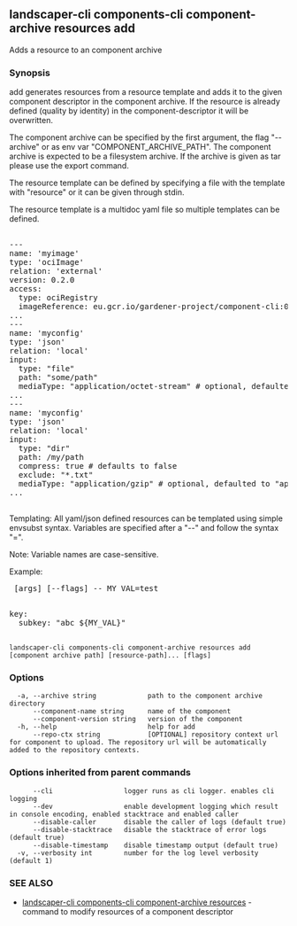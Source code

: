 ## landscaper-cli components-cli component-archive resources add

Adds a resource to an component archive

### Synopsis


add generates resources from a resource template and adds it to the given component descriptor in the component archive.
If the resource is already defined (quality by identity) in the component-descriptor it will be overwritten.

The component archive can be specified by the first argument, the flag "--archive" or as env var "COMPONENT_ARCHIVE_PATH".
The component archive is expected to be a filesystem archive. If the archive is given as tar please use the export command.

The resource template can be defined by specifying a file with the template with "resource" or it can be given through stdin.

The resource template is a multidoc yaml file so multiple templates can be defined.

<pre>

---
name: 'myimage'
type: 'ociImage'
relation: 'external'
version: 0.2.0
access:
  type: ociRegistry
  imageReference: eu.gcr.io/gardener-project/component-cli:0.2.0
...
---
name: 'myconfig'
type: 'json'
relation: 'local'
input:
  type: "file"
  path: "some/path"
  mediaType: "application/octet-stream" # optional, defaulted to "application/octet-stream" or "application/gzip" if compress=true 
...
---
name: 'myconfig'
type: 'json'
relation: 'local'
input:
  type: "dir"
  path: /my/path
  compress: true # defaults to false
  exclude: "*.txt"
  mediaType: "application/gzip" # optional, defaulted to "application/x-tar" or "application/gzip" if compress=true 
...

</pre>


Templating:
All yaml/json defined resources can be templated using simple envsubst syntax.
Variables are specified after a "--" and follow the syntax "<name>=<value>".

Note: Variable names are case-sensitive.

Example:
<pre>
<command> [args] [--flags] -- MY_VAL=test
</pre>

<pre>

key:
  subkey: "abc ${MY_VAL}"

</pre>




```
landscaper-cli components-cli component-archive resources add [component archive path] [resource-path]... [flags]
```

### Options

```
  -a, --archive string             path to the component archive directory
      --component-name string      name of the component
      --component-version string   version of the component
  -h, --help                       help for add
      --repo-ctx string            [OPTIONAL] repository context url for component to upload. The repository url will be automatically added to the repository contexts.
```

### Options inherited from parent commands

```
      --cli                  logger runs as cli logger. enables cli logging
      --dev                  enable development logging which result in console encoding, enabled stacktrace and enabled caller
      --disable-caller       disable the caller of logs (default true)
      --disable-stacktrace   disable the stacktrace of error logs (default true)
      --disable-timestamp    disable timestamp output (default true)
  -v, --verbosity int        number for the log level verbosity (default 1)
```

### SEE ALSO

* [landscaper-cli components-cli component-archive resources](landscaper-cli_components-cli_component-archive_resources.md)	 - command to modify resources of a component descriptor

